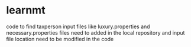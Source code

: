 # learnmt
code to find taxperson
input files like luxury.properties and necessary.properties files need to added in the local repository and input file location need
to be modified in the code
